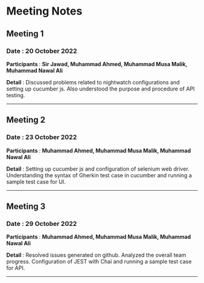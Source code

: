 # Meeting Notes

## Meeting 1
### Date  : 20 October 2022
<strong> Participants </strong> : **Sir Jawad, Muhammad Ahmed, Muhammad Musa Malik, Muhammad Nawal Ali** <br />

<strong> Detail </strong> : Discussed problems related to nightwatch configurations and setting up cucumber js. Also understood the purpose and procedure of API testing.
- - - -
## Meeting 2
### Date : 23 October 2022
<strong> Participants </strong> : **Muhammad Ahmed, Muhammad Musa Malik, Muhammad Nawal Ali** <br />

<strong> Detail </strong> : Setting up cucumber js and configuration of selenium web driver. Understanding the syntax of Gherkin test case in cucumber and running a sample test case for UI.
- - - -
## Meeting 3
### Date : 29 October 2022

<strong> Participants </strong> : **Muhammad Ahmed, Muhammad Musa Malik, Muhammad Nawal Ali** <br />

<strong> Detail </strong> : Resolved issues generated on github. Analyzed the overall team progress. Configuration of JEST with Chai and running a sample test case for API.
- - - -
